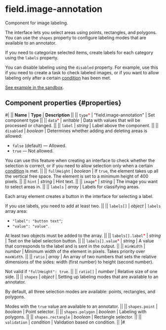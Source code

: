 # field.image-annotation

Component for image labeling.

The interface lets you select areas using points, rectangles, and polygons. You can use the `shapes` property to configure labeling modes that are available to an annotator.

If you need to categorize selected items, create labels for each category using the `labels` property.

You can disable labeling using the `disabled` property. For example, use this if you need to create a task to check labeled images, or if you want to allow labeling only after a certain [condition](helper.if.md) has been met.

[See example in the sandbox](https://clck.ru/asSTF).

## Component properties {#properties}

#|
|| **Name** | **Type** | **Description** ||
|| `type`<span style="color: red">\*</span> | "field.image-annotation" | Set component type ||
|| `data`<span style="color: red">\*</span> | _writable_ | Data with values that will be processed or changed. ||
|| `label` | _string_ | Label above the component. ||
|| `disabled` | _boolean_ | Determines whether adding and deleting areas is allowed:

- `false` (default) — Allowed.
- `true` — Not allowed.

You can use this feature when creating an interface to check whether the selection is correct, or if you need to allow selection only when a certain [condition](../reference/helper.if.md) is met. ||
|| `fullHeight` | _boolean_ | If `true`, the element takes up all the vertical free space. The element is set to a minimum height of 400 pixels. ||
|| `hint` | _string_ | Hint text. ||
|| `image`<span style="color: red">\*</span> | _string_ | The image you want to select areas in. ||
|| `labels` | _array_ | Labels for classifying areas.

Each array element creates a button in the interface for selecting a label.

If you use labels, you need to add at least two. ||
|| `labels[]` | _object_ | `labels` array area:

- `"label": "button text"`;
- `"value": "value"`.

At least two objects must be added to the array. ||
|| `labels[].label`<span style="color: red">\*</span> | _string_ | Text on the label selection button. ||
|| `labels[].value`<span style="color: red">\*</span> | _string_ | A value that corresponds to the label and is sent in the output. ||
|| `minWidth` | _number_ | Minimum width of the element in pixels. Takes priority over `maxWidth`. ||
|| `ratio` | _array_ | An array of two numbers that sets the relative dimensions of the sides: width (first number) to height (second number).

Not valid if `"fullHeight": true`. ||
|| `ratio[]` | _number_ | Relative size of one side. ||
|| `shapes` | _object_ | Setting up labeling modes that are available to an annotator.

By default, all three selection modes are available: points, rectangles, and polygons.

Modes with the `true` value are available to an annotator. ||
|| `shapes.point` | _boolean_ | Point selector. ||
|| `shapes.polygon` | _boolean_ | Labeling with polygons. ||
|| `shapes.rectangle` | _boolean_ | Rectangle selector. ||
|| `validation` | _condition_ | Validation based on condition. ||
|#
